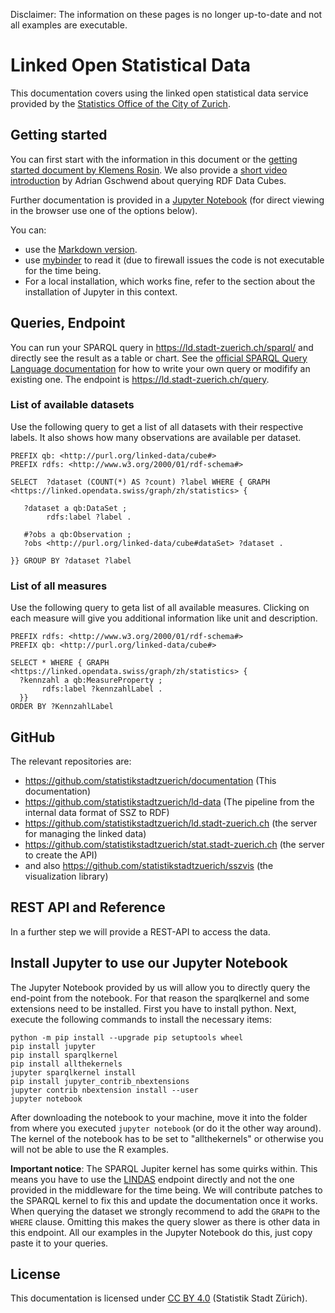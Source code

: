 Disclaimer: The information on these pages is no longer up-to-date and not all examples are executable.

# Linked Open Statistical Data 
This documentation covers using the linked open statistical data service provided by the [Statistics Office of the City of Zurich](https://www.stadt-zuerich.ch/statistik). 

## Getting started
You can first start with the information in this document or the [getting started document by Klemens Rosin](https://github.com/statistikstadtzuerich/documentation/blob/master/Linked_Data/GettingStarted/GettingStartedZurichLOSD.md). We also provide a [short video introduction](https://youtu.be/IUyzwwwIJSk) by Adrian Gschwend about querying RDF Data Cubes. 

Further documentation is provided in a [Jupyter Notebook](https://github.com/statistikstadtzuerich/documentation/blob/master/Linked_Data/Manual/LOSD_Manual_of_Statistik_Stadt_Zurich.ipynb) (for direct viewing in the browser use one of the options below). 

You can:
* use the [Markdown version](https://github.com/statistikstadtzuerich/documentation/blob/master/Linked_Data/Manual/README.md).
* use [mybinder](https://mybinder.org/v2/gh/statistikstadtzuerich/documentation/master?filepath=Linked_Data%2FManual%2FLOSD_Manual_of_Statistik_Stadt_Zurich.ipynb)  to read it (due to firewall issues the code is not executable for the time being.
* For a local installation, which works fine, refer to the section about the installation of Jupyter in this context.

## Queries, Endpoint 
You can run your SPARQL query in https://ld.stadt-zuerich.ch/sparql/ and directly see the result as a table or chart. See the [official SPARQL Query Language documentation](https://www.w3.org/TR/2013/REC-sparql11-query-20130321/) for how to write your own query or modifify an existing one.  The endpoint is https://ld.stadt-zuerich.ch/query. 

### List of available datasets
Use the following query to get a list of all datasets with their respective labels. It also shows how many observations are available per dataset. 

```SPARQL
PREFIX qb: <http://purl.org/linked-data/cube#>
PREFIX rdfs: <http://www.w3.org/2000/01/rdf-schema#>

SELECT  ?dataset (COUNT(*) AS ?count) ?label WHERE { GRAPH <https://linked.opendata.swiss/graph/zh/statistics> {

   ?dataset a qb:DataSet ; 
   		rdfs:label ?label . 
    
   #?obs a qb:Observation ;
   ?obs <http://purl.org/linked-data/cube#dataSet> ?dataset .

}} GROUP BY ?dataset ?label
```
### List of all measures
Use the following query to geta  list of all available measures. Clicking on each measure will give you additional information like unit and description. 
```SPARQL
PREFIX rdfs: <http://www.w3.org/2000/01/rdf-schema#>
PREFIX qb: <http://purl.org/linked-data/cube#>

SELECT * WHERE { GRAPH <https://linked.opendata.swiss/graph/zh/statistics> {
  ?kennzahl a qb:MeasureProperty ;
       rdfs:label ?kennzahlLabel .
  }} 
ORDER BY ?KennzahlLabel
```

## GitHub
The relevant repositories are:
* https://github.com/statistikstadtzuerich/documentation (This documentation)
* https://github.com/statistikstadtzuerich/ld-data (The pipeline from the internal data format of SSZ to RDF)
* https://github.com/statistikstadtzuerich/ld.stadt-zuerich.ch  (the server for managing the linked data)
* https://github.com/statistikstadtzuerich/stat.stadt-zuerich.ch (the server to create the API)
* and also https://github.com/statistikstadtzuerich/sszvis (the visualization library)

## REST API and Reference
In a further step we will provide a REST-API to access the data.

## Install Jupyter to use our Jupyter Notebook
The Jupyter Notebook provided by us will allow you to directly query the end-point from the notebook. For that reason the sparqlkernel and some extensions need to be installed. First you have to install python. Next, execute the following commands to install the necessary items:
```
python -m pip install --upgrade pip setuptools wheel
pip install jupyter
pip install sparqlkernel
pip install allthekernels
jupyter sparqlkernel install
pip install jupyter_contrib_nbextensions
jupyter contrib nbextension install --user
jupyter notebook
```
After downloading the notebook to your machine, move it into the folder from where you executed ```jupyter notebook``` (or do it the other way around). The kernel of the notebook has to be set to "allthekernels" or otherwise you will not be able to use the R examples. 

**Important notice**: The SPARQL Jupiter kernel has some quirks within. This means you have to use the [LINDAS](https://lindas-data.ch/) endpoint directly and not the one provided in the middleware for the time being. We will contribute patches to the SPARQL kernel to fix this and update the documentation once it works. When querying the dataset we strongly recommend to add the `GRAPH` to the `WHERE` clause. Omitting this makes the query slower as there is other data in this endpoint. All our examples  in the Jupyter Notebook do this, just copy paste it to your queries.

## License
This documentation is licensed under [CC BY 4.0](https://creativecommons.org/licenses/by/4.0/) (Statistik Stadt Zürich). 
